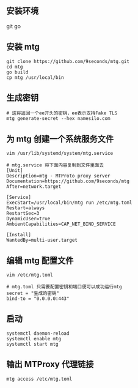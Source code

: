 ## 安装环境

git go

## 安装 mtg

```shell
git clone https://github.com/9seconds/mtg.git
cd mtg
go build
cp mtg /usr/local/bin
```

## 生成密钥

```shell
# 这将返回一个ee开头的密钥，ee表示支持Fake TLS
mtg generate-secret --hex namesilo.com
```

## 为 mtg 创建一个系统服务文件

```shell
vim /usr/lib/systemd/system/mtg.service

# mtg.service 将下面内容复制到文件里面去
[Unit]
Description=mtg - MTProto proxy server
Documentation=https://github.com/9seconds/mtg
After=network.target

[Service]
ExecStart=/usr/local/bin/mtg run /etc/mtg.toml
Restart=always
RestartSec=3
DynamicUser=true
AmbientCapabilities=CAP_NET_BIND_SERVICE

[Install]
WantedBy=multi-user.target
```

## 编辑 mtg 配置文件

```shell
vim /etc/mtg.toml

# mtg.toml 只需要配置密钥和端口便可以成功运行mtg
secret = "生成的密钥"
bind-to = "0.0.0.0:443"
```

## 启动

```shell
systemctl daemon-reload
systemctl enable mtg
systemctl start mtg
```

## 输出 MTProxy 代理链接

```shell
mtg access /etc/mtg.toml
```
